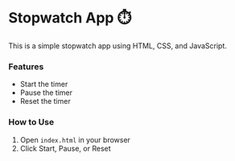 # Stopwatch App ⏱️

This is a simple stopwatch app using HTML, CSS, and JavaScript.

### Features
- Start the timer
- Pause the timer
- Reset the timer

### How to Use
1. Open `index.html` in your browser
2. Click Start, Pause, or Reset
